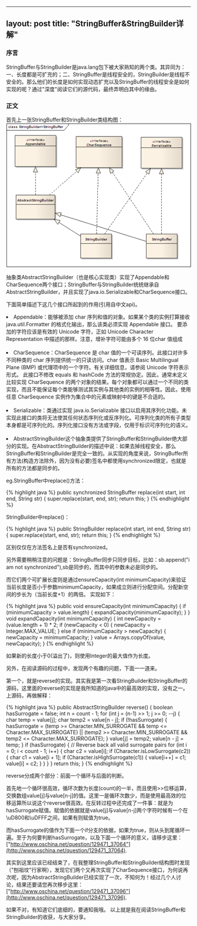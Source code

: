 
---
layout: post
title: "StringBuffer&StringBuilder详解"
---
<h3><strong>序言</strong></h3>
StringBuffer与StringBuilder是java.lang包下被大家熟知的两个类。其异同为：一、长度都是可扩充的；二、StringBuffer是线程安全的，StringBuilder是线程不安全的。那么他们的长度是如何实现动态扩充以及StringBuffer的线程安全是如何实现的呢？通过"深度"阅读它们的源代码，最终弄明白其中的缘由。

<h3><strong>正文</strong></h3>
首先上一张StringBuffer和StringBuilder类结构图：

<br/>
<img src='/post_images/2012/02/StringBuilder+StringBuffer.bmp'/>

抽象类AbstractStringBuilder（也是核心实现类）实现了Appendable和CharSequence两个接口；StringBuffer与StringBuilder统统继承自AbstractStringBuilder，并且实现了java.io.Serializable和CharSequence接口。

下面简单描述下这几个接口所起到的作用(引用自中文api)。
<li>
Appendable：能够被添加 char 序列和值的对象。如果某个类的实例打算接收java.util.Formatter 的格式化输出，那么该类必须实现 Appendable 接口。
要添加的字符应该是有效的 Unicode 字符，正如 Unicode Character Representation 中描述的那样。注意，增补字符可能由多个 16 位char 值组成
</li>
<BR/>
<li>
CharSequence：CharSequence 是 char 值的一个可读序列。此接口对许多不同种类的 char 序列提供统一的只读访问。char 值表示 Basic Multilingual Plane (BMP) 或代理项中的一个字符。有关详细信息，请参阅 Unicode 字符表示形式。
此接口不修改 equals 和 hashCode 方法的常规协定。因此，通常未定义比较实现 CharSequence 的两个对象的结果。每个对象都可以通过一个不同的类实现，而且不能保证每个类能够测试其实例与其他类的实例的相等性。因此，使用任意 CharSequence 实例作为集合中的元素或映射中的键是不合适的。
</li>
<BR/>
<li>
Serializable：类通过实现 java.io.Serializable 接口以启用其序列化功能。未实现此接口的类将无法使其任何状态序列化或反序列化。可序列化类的所有子类型本身都是可序列化的。序列化接口没有方法或字段，仅用于标识可序列化的语义。
</li>
<BR/>
<li>
AbstractStringBuilder这个抽象类提供了StringBuffer和StringBuilder绝大部分的实现。在AbstractStringBuilder的描述中说：如果去掉线程安全，那么StringBuffer和StringBuilder是完全一致的。从实现的角度来说，StringBuffer所有方法(构造方法除外，因为没有必要)签名中都使用synchronized限定，也就是所有的方法都是同步的。
</li>

eg.StringBuffer中replace()方法：

{% highlight java %}
public synchronized StringBuffer replace(int start, int end, String str) {
        super.replace(start, end, str);
        return this;
}
{% endhighlight %}

StringBuilder中replace()：

{% highlight java %}
public StringBuilder replace(int start, int end, String str) {
        super.replace(start, end, str);
        return this;
}
{% endhighlight %}	

区别仅仅在方法签名上是否有synchronized。

另外需要稍稍注意的问题是：StringBuffer同步只同步目标，比如：sb.append("i am not synchronized"),sb是同步的，而其中的参数未必是同步的。

而它们两个可扩展长度则是通过ensureCapacity(int minimumCapacity)来验证当前长度是否小于参数minimumCapacity，如果成立则进行分配空间。分配新空间的步长为（当前长度+1）的两倍。
实现如下：

{% highlight java %}
public void ensureCapacity(int minimumCapacity) {
        if (minimumCapacity > value.length) {
            expandCapacity(minimumCapacity);
        }
}
void expandCapacity(int minimumCapacity) {
        int newCapacity = (value.length + 1) * 2;
        if (newCapacity < 0) {
            newCapacity = Integer.MAX_VALUE;
        } else if (minimumCapacity > newCapacity) {
            newCapacity = minimumCapacity;
        }
        value = Arrays.copyOf(value, newCapacity);
}
{% endhighlight %}	

如果新的长度小于0(溢出了)，则使用Integer的最大值作为长度。

另外，在阅读源码的过程中，发现两个有趣的问题，下面一一道来。

第一个，就是reverse的实现。其实我是第一次看StringBuilder和StringBuffer的源码，这里面的reverse的实现是我所知道的java中的最高效的实现，没有之一。
上源码，再做解释：

{% highlight java %}
public AbstractStringBuilder reverse() {
        boolean hasSurrogate = false;
        int n = count - 1;
        for (int j = (n-1) >> 1; j >= 0; --j) {
            char temp = value[j];
            char temp2 = value[n - j];
            if (!hasSurrogate) {
                hasSurrogate = (temp >= Character.MIN_SURROGATE && temp <= Character.MAX_SURROGATE)
                    || (temp2 >= Character.MIN_SURROGATE && temp2 <= Character.MAX_SURROGATE);
            }
            value[j] = temp2;
            value[n - j] = temp;
        }
        if (hasSurrogate) {
            // Reverse back all valid surrogate pairs
            for (int i = 0; i < count - 1; i++) {
                char c2 = value[i];
                if (Character.isLowSurrogate(c2)) {
                    char c1 = value[i + 1];
                    if (Character.isHighSurrogate(c1)) {
                        value[i++] = c1;
                        value[i] = c2;
                    }
                }
            }
        }
        return this;
}
{% endhighlight %}

reverse分成两个部分：前面一个循环与后面的判断。

首先地一个循环很高效，循环次数为长度(count)的一半，而且使用>>位移运算，交换数组value[j]与value[n-j]的值。这里一是循环次数少，而是使用最高效的位移运算所以说这个reverse很高效。在反转过程中还完成了一件事：就是为hasSurrogate赋值。赋值的依据就是value[j]与value[n-j]两个字符时候有一个在\uD800和\uDFFF之间，如果有则赋值为true。

而hasSurrogate的值作为下面一个if分支的依据，如果为true，则从头到尾循环一遍。至于为何要判断hasSurrogate，以及下面一个循环的意义，请移步这里：["http://www.oschina.net/question/129471_37064"](http://www.oschina.net/question/129471_37064).

其实到这里应该已经结束了，在我整理StringBuffer和StringBuilder结构图时发现（"刨祖坟"行家啊），发现它们两个又再次实现了CharSequence接口，为何说再次呢，因为AbstractStringBuilder已经实现了一次，不知何为！经过几个人讨论，结果还要请您再次移步这里：["http://www.oschina.net/question/129471_37096"](http://www.oschina.net/question/129471_37096).

如果不对，有知道它们底细的，要通知我哦。
以上就是我在阅读StringBuffer和StringBuilder的收获，与大家分享。